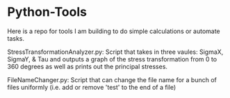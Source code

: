 # Python-Tools

Here is a repo for tools I am building to do simple calculations or automate tasks.

StressTransformationAnalyzer.py: Script that takes in three vaules: SigmaX, SigmaY, & Tau and outputs a graph of the stress transformation from 0 to 360 degrees as well as prints             out the principal stresses.

FileNameChanger.py: Script that can change the file name for a bunch of files uniformly (i.e. add or remove 'test' to the end of a file)
